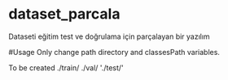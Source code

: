 # dataset_parcala
Dataseti eğitim test ve doğrulama için parçalayan bir yazılım

#Usage
Only change path directory and classesPath variables.

To be created
./train/
./val/
'./test/'

